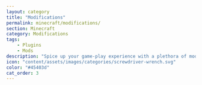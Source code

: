 ```yaml
---
layout: category
title: "Modifications"
permalink: minecraft/modifications/
section: Minecraft
category: Modifications
tags:
    - Plugins
    - Mods
description: "Spice up your game-play experience with a plethora of modifications and addons, including plugins, mods and data-packs."
icon: "content/assets/images/categories/screwdriver-wrench.svg"
color: "#45403d"
cat_order: 3
---
```

